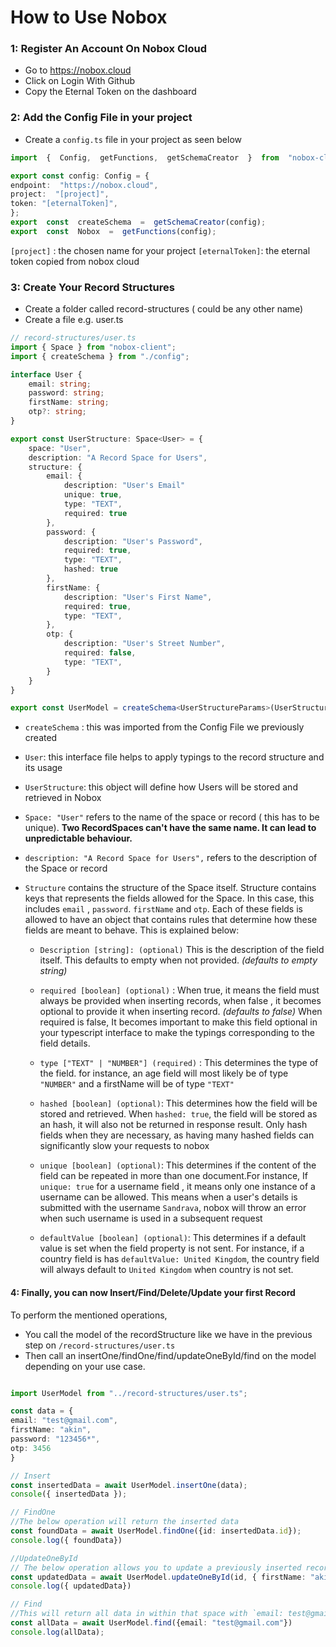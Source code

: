 # How to Use Nobox
### 1: Register An Account On Nobox Cloud
- Go to https://nobox.cloud
- Click on Login With Github
- Copy the Eternal Token on the dashboard

### 2: Add the Config File in your project
- Create a `config.ts` file in your project as seen below


```ts
import  {  Config,  getFunctions,  getSchemaCreator  }  from  "nobox-client";

export const config: Config = {
endpoint:  "https://nobox.cloud",
project:  "[project]",
token: "[eternalToken]",
};
export  const  createSchema  =  getSchemaCreator(config);
export  const  Nobox  =  getFunctions(config);
```

`[project]` : the chosen name for your project
`[eternalToken]`: the eternal token copied from nobox cloud	

### 3: Create Your Record Structures
- Create a folder called record-structures ( could be any other name)
- Create a file e.g. user.ts

```ts
// record-structures/user.ts
import { Space } from "nobox-client";
import { createSchema } from "./config";

interface User {
    email: string;
    password: string;
    firstName: string;
    otp?: string;
}

export const UserStructure: Space<User> = {
    space: "User",
    description: "A Record Space for Users",
    structure: {
        email: {
            description: "User's Email"
            unique: true,
            type: "TEXT",
            required: true
        },
        password: {
            description: "User's Password",
            required: true,
            type: "TEXT",
            hashed: true
        },
        firstName: {
            description: "User's First Name",
            required: true,
            type: "TEXT",
        },
        otp: {
            description: "User's Street Number",
            required: false,
            type: "TEXT",
        }
    }
}

export const UserModel = createSchema<UserStructureParams>(UserStructure);
```

- `createSchema` : this was imported from the Config File we previously created
- `User`: this interface file helps to apply typings to the record structure and its usage
- `UserStructure`: this object will define how Users will be stored and retrieved in Nobox
- `Space: "User"` refers to the name of the space or record ( this has to be unique). **Two RecordSpaces can't have the same name. It can lead to unpredictable behaviour.**
- `description: "A Record Space for Users",` refers to the description of the Space or record
-  `Structure` contains the structure of the Space itself. Structure contains keys that represents the fields allowed for the Space. In this case, this includes `email` , `password`. `firstName` and `otp`. Each of these fields is allowed to have an object that contains rules that determine how these fields are meant to behave. This is explained below:


    - `Description [string]: (optional)` This is the description of the field itself. This defaults to empty when not provided. *(defaults to empty string)*

    - `required [boolean] (optional)` : When true, it means the field must always be provided when inserting records, when false , it becomes optional to provide it when inserting record. *(defaults to false)*
When required is false, It becomes important to make this field optional  in your typescript interface to make the typings corresponding to the field details. 
    - `type ["TEXT" | "NUMBER"] (required)` : This determines the type of the field. for instance, an age field will most likely be of type `"NUMBER"` and a firstName will be of type `"TEXT"`
    - `hashed [boolean] (optional)`: This determines how the field will be stored and retrieved.  When `hashed: true`, the field will be stored as an hash, it will also not be returned in response result. Only hash fields when they are necessary, as having many hashed fields can significantly slow your requests to nobox
    - `unique [boolean] (optional)`: This determines if the content of the field can be repeated in more than one document.For instance, If `unique: true` for a username field , it means only one instance of a username can be allowed. This means when a user's details is submitted with the username `Sandrava`, nobox will throw an error when such username is used in a subsequent request
    - `defaultValue [boolean] (optional)`: This determines if a default value is set when the field property is not sent. For instance, if a country field is has `defaultValue: United Kingdom`, the country field will always default to `United Kingdom` when country is not set.


#### 4: Finally, you can now Insert/Find/Delete/Update your first Record
To perform the mentioned operations,

- You call the model of the recordStructure like we have in the previous step on `/record-structures/user.ts`
- Then call an insertOne/findOne/find/updateOneById/find on the model depending on your use case.

```ts

import UserModel from "../record-structures/user.ts";

const data = {
email: "test@gmail.com",
firstName: "akin",
password: "123456*",
otp: 3456
}

// Insert
const insertedData = await UserModel.insertOne(data);
console({ insertedData });

// FindOne
//The below operation will return the inserted data
const foundData = await UserModel.findOne({id: insertedData.id});
console.log({ foundData})

//UpdateOneById
// The below operation allows you to update a previously inserted record with its id
const updatedData = await UserModel.updateOneById(id, { firstName: "akin2"})
console.log({ updatedData})

// Find
//This will return all data in within that space with `email: test@gmail.com`
const allData = await UserModel.find({email: "test@gmail.com"})
console.log(allData);
```

